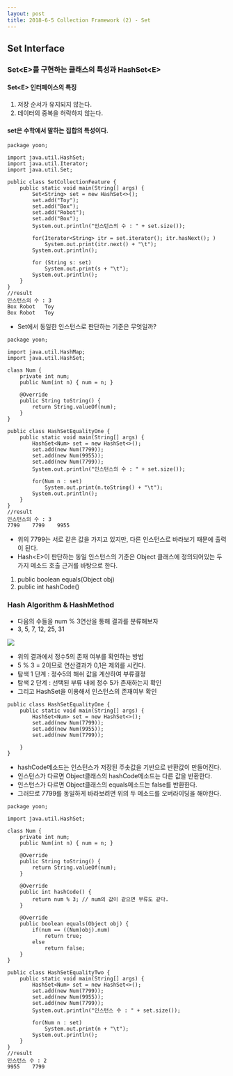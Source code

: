 ```yaml
---
layout: post
title: 2018-6-5 Collection Framework (2) - Set
---
```


## Set Interface

### Set\<E>를 구현하는 클래스의 특성과 HashSet\<E>

#### Set\<E> 인터페이스의 특징

1. 저장 순서가 유지되지 않는다.
2. 데이터의 중복을 허락하지 않는다.

#### set은 수학에서 말하는 집합의 특성이다.

```
package yoon;

import java.util.HashSet;
import java.util.Iterator;
import java.util.Set;

public class SetCollectionFeature {
    public static void main(String[] args) {
        Set<String> set = new HashSet<>();
        set.add("Toy");
        set.add("Box");
        set.add("Robot");
        set.add("Box");
        System.out.println("인스턴스의 수 : " + set.size());

        for(Iterator<String> itr = set.iterator(); itr.hasNext(); )
            System.out.print(itr.next() + "\t");
        System.out.println();

        for (String s: set)
            System.out.print(s + "\t");
        System.out.println();
    }
}
//result
인스턴스의 수 : 3
Box	Robot	Toy
Box	Robot	Toy
```

- Set에서 동일한 인스턴스로 판단하는 기준은 무엇일까?

```
package yoon;

import java.util.HashMap;
import java.util.HashSet;

class Num {
    private int num;
    public Num(int n) { num = n; }

    @Override
    public String toString() {
        return String.valueOf(num);
    }
}

public class HashSetEqualityOne {
    public static void main(String[] args) {
        HashSet<Num> set = new HashSet<>();
        set.add(new Num(7799));
        set.add(new Num(9955));
        set.add(new Num(7799));
        System.out.println("인스턴스의 수 : " + set.size());

        for(Num n : set)
            System.out.print(n.toString() + "\t");
        System.out.println();
    }
}
//result
인스턴스의 수 : 3
7799	7799	9955
```
- 위의 7799는 서로 같은 값을 가지고 있지만, 다른 인스턴스로 바라보기 때문에 출력이 된다.
- Hash\<E>이 판단하는 동일 인스턴스의 기준은 Object 클래스에 정의되어있는 두 가지 메소드 호출 근거를 바탕으로 한다.

1. public boolean equals(Object obj)
2. public int hashCode()


### Hash Algorithm & HashMethod

- 다음의 수들을 num % 3연산을 통해 결과를 분류해보자
- 3, 5, 7, 12, 25, 31

![](https://github.com/jaeyeon93/jaeyeon93.github.io/blob/master/images/hashAlgorithm1.jpeg?raw=true)

- 위의 결과에서 정수5의 존재 여부를 확인하는 방법
- 5 % 3 = 2이므로 연산결과가 0,1은 제외를 시킨다.
- 탐색 1 단계 : 정수5의 해쉬 값을 계산하여 부류결정
- 탐색 2 단계 : 선택된 부류 내에 정수 5가 존재하는지 확인
- 그리고 HashSet을 이용해서 인스턴스의 존재여부 확인

```
public class HashSetEqualityOne {
    public static void main(String[] args) {
        HashSet<Num> set = new HashSet<>();
        set.add(new Num(7799));
        set.add(new Num(9955));
        set.add(new Num(7799));

    }
}
```
- hashCode메소드는 인스턴스가 저장된 주솟값을 기반으로 반환값이 만들어진다.
- 인스턴스가 다르면 Object클래스의 hashCode메소드는 다른 값을 반환한다.
- 인스턴스가 다르면 Object클래스의 equals메소드는 false를 반환한다.
- 그러므로 7799를 동일하게 바라보려면 위의 두 메소드를 오버라이딩을 해야한다.

```
package yoon;

import java.util.HashSet;

class Num {
    private int num;
    public Num(int n) { num = n; }

    @Override
    public String toString() {
        return String.valueOf(num);
    }

    @Override
    public int hashCode() {
        return num % 3; // num의 값이 같으면 부류도 같다.
    }

    @Override
    public boolean equals(Object obj) {
        if(num == ((Num)obj).num)
            return true;
        else
            return false;
    }
}

public class HashSetEqualityTwo {
    public static void main(String[] args) {
        HashSet<Num> set = new HashSet<>();
        set.add(new Num(7799));
        set.add(new Num(9955));
        set.add(new Num(7799));
        System.out.println("인스턴스 수 : " + set.size());

        for(Num n : set)
            System.out.print(n + "\t");
        System.out.println();
    }
}
//result
인스턴스 수 : 2
9955	7799
```

